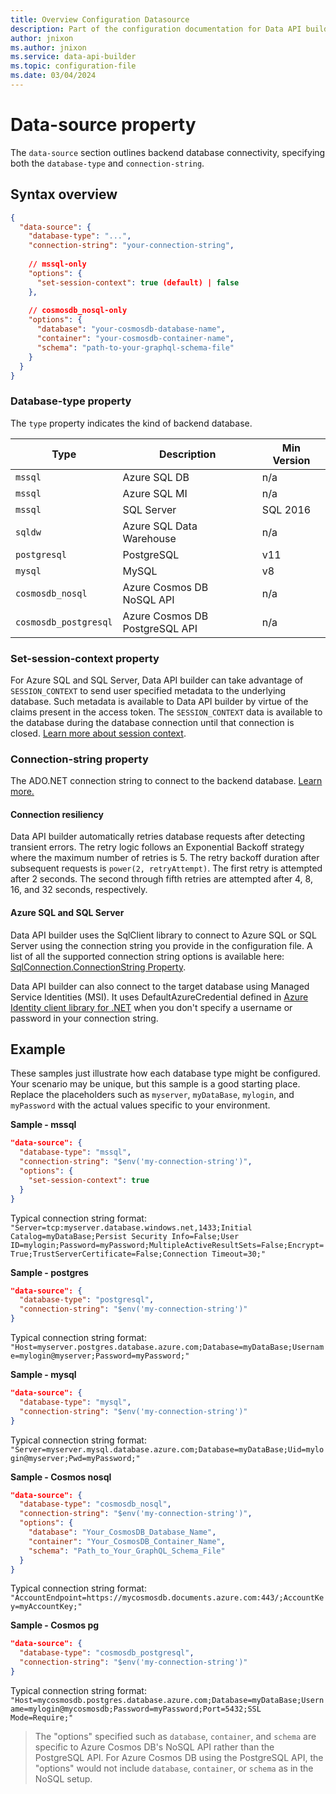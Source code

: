```yaml
---
title: Overview Configuration Datasource
description: Part of the configuration documentation for Data API builder, focusing on Overview Configuration.
author: jnixon
ms.author: jnixon
ms.service: data-api-builder
ms.topic: configuration-file
ms.date: 03/04/2024
---
```


# Data-source property

The `data-source` section outlines backend database connectivity, specifying both the `database-type` and `connection-string`.

## Syntax overview

```json
{
  "data-source": {
    "database-type": "...",
    "connection-string": "your-connection-string",
    
    // mssql-only
    "options": {
      "set-session-context": true (default) | false
    },
    
    // cosmosdb_nosql-only
    "options": {
      "database": "your-cosmosdb-database-name", 
      "container": "your-cosmosdb-container-name",
      "schema": "path-to-your-graphql-schema-file"
    }
  }
}
```

### Database-type property

The `type` property indicates the kind of backend database.

| Type                  | Description              | Min Version |
| --------------------- | ------------------------ | ----------- |
| `mssql`               | Azure SQL DB             | n/a         |
| `mssql`               | Azure SQL MI             | n/a         |
| `mssql`               | SQL Server               | SQL 2016    |
| `sqldw`               | Azure SQL Data Warehouse | n/a         |
| `postgresql`          | PostgreSQL               | v11         |
| `mysql`               | MySQL                    | v8          |
| `cosmosdb_nosql`      | Azure Cosmos DB<br/>NoSQL API      | n/a         |
| `cosmosdb_postgresql` | Azure Cosmos DB<br/>PostgreSQL API | n/a         |

### Set-session-context property

For Azure SQL and SQL Server, Data API builder can take advantage of `SESSION_CONTEXT` to send user specified metadata to the underlying database. Such metadata is available to Data API builder by virtue of the claims present in the access token. The `SESSION_CONTEXT` data is available to the database during the database connection until that connection is closed. [Learn more about session context](/data-api-builder/azure-sql-session-context-rls.md).

### Connection-string property

The ADO.NET connection string to connect to the backend database. [Learn more.](/dotnet/framework/data/adonet/connection-strings)

#### Connection resiliency

Data API builder automatically retries database requests after detecting transient errors. The retry logic follows an Exponential Backoff strategy where the maximum number of retries is 5. The retry backoff duration after subsequent requests is `power(2, retryAttempt)`. The first retry is attempted after 2 seconds. The second through fifth retries are attempted after 4, 8, 16, and 32 seconds, respectively.

#### Azure SQL and SQL Server

Data API builder uses the SqlClient library to connect to Azure SQL or SQL Server using the connection string you provide in the configuration file. A list of all the supported connection string options is available here: [SqlConnection.ConnectionString Property](/dotnet/api/system.data.sqlclient.sqlconnection.connectionstring).

Data API builder can also connect to the target database using Managed Service Identities (MSI). It uses DefaultAzureCredential defined in [Azure Identity client library for .NET](/dotnet/api/overview/azure/Identity-readme#defaultazurecredential) when you don't specify a username or password in your connection string.

## Example

These samples just illustrate how each database type might be configured. Your scenario may be unique, but this sample is a good starting place. Replace the placeholders such as `myserver`, `myDataBase`, `mylogin`, and `myPassword` with the actual values specific to your environment.

**Sample - mssql**

```json
"data-source": {
  "database-type": "mssql",
  "connection-string": "$env('my-connection-string')",
  "options": {
    "set-session-context": true
  }
}
```

Typical connection string format: `"Server=tcp:myserver.database.windows.net,1433;Initial Catalog=myDataBase;Persist Security Info=False;User ID=mylogin;Password=myPassword;MultipleActiveResultSets=False;Encrypt=True;TrustServerCertificate=False;Connection Timeout=30;"`

**Sample - postgres**

```json
"data-source": {
  "database-type": "postgresql",
  "connection-string": "$env('my-connection-string')"
}
```

Typical connection string format: `"Host=myserver.postgres.database.azure.com;Database=myDataBase;Username=mylogin@myserver;Password=myPassword;"`

**Sample - mysql**

```json
"data-source": {
  "database-type": "mysql",
  "connection-string": "$env('my-connection-string')"
}
```

Typical connection string format: `"Server=myserver.mysql.database.azure.com;Database=myDataBase;Uid=mylogin@myserver;Pwd=myPassword;"`

**Sample - Cosmos nosql**

```json
"data-source": {
  "database-type": "cosmosdb_nosql",
  "connection-string": "$env('my-connection-string')",
  "options": {
    "database": "Your_CosmosDB_Database_Name",
    "container": "Your_CosmosDB_Container_Name",
    "schema": "Path_to_Your_GraphQL_Schema_File"
  }
}
```

Typical connection string format: `"AccountEndpoint=https://mycosmosdb.documents.azure.com:443/;AccountKey=myAccountKey;"`

**Sample - Cosmos pg**

```json
"data-source": {
  "database-type": "cosmosdb_postgresql",
  "connection-string": "$env('my-connection-string')"
}
```

Typical connection string format: `"Host=mycosmosdb.postgres.database.azure.com;Database=myDataBase;Username=mylogin@mycosmosdb;Password=myPassword;Port=5432;SSL Mode=Require;"`

> The "options" specified such as `database`, `container`, and `schema` are specific to Azure Cosmos DB's NoSQL API rather than the PostgreSQL API. For Azure Cosmos DB using the PostgreSQL API, the "options" would not include `database`, `container`, or `schema` as in the NoSQL setup.